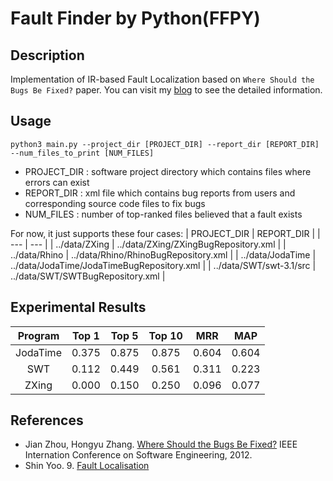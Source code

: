 # Fault Finder by Python(FFPY)
## Description
Implementation of IR-based Fault Localization based on `Where Should the Bugs Be Fixed?` paper. You can visit my [blog](https://drumpt.github.io/category/FFPY/) to see the detailed information.

## Usage
```
python3 main.py --project_dir [PROJECT_DIR] --report_dir [REPORT_DIR] --num_files_to_print [NUM_FILES]
```
- PROJECT_DIR : software project directory which contains files where errors can exist
- REPORT_DIR : xml file which contains bug reports from users and corresponding source code files to fix bugs
- NUM_FILES : number of top-ranked files believed that a fault exists  

For now, it just supports these four cases:
| PROJECT_DIR | REPORT_DIR |
| --- | --- |
| ../data/ZXing | ../data/ZXing/ZXingBugRepository.xml |
| ../data/Rhino | ../data/Rhino/RhinoBugRepository.xml |
| ../data/JodaTime | ../data/JodaTime/JodaTimeBugRepository.xml |
| ../data/SWT/swt-3.1/src | ../data/SWT/SWTBugRepository.xml |

## Experimental Results

| Program | Top 1 | Top 5 | Top 10 | MRR | MAP |
| :---: | :---: | :---: | :---: | :---: | :---: |
| JodaTime | 0.375 | 0.875 | 0.875 | 0.604 | 0.604 |
| SWT | 0.112 | 0.449 | 0.561 | 0.311 | 0.223 |
| ZXing | 0.000 | 0.150 | 0.250 | 0.096 | 0.077 |

## References
- Jian Zhou, Hongyu Zhang. [Where Should the Bugs Be Fixed?](https://ieeexplore.ieee.org/stamp/stamp.jsp?tp=&arnumber=6227210) IEEE Internation Conference on Software Engineering, 2012.  
- Shin Yoo. 9. [Fault Localisation](https://coinse.kaist.ac.kr/assets/files/teaching/2020/cs453/cs453slide09.pdf)
